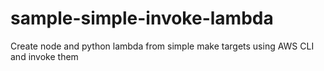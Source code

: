 # sample-simple-invoke-lambda
Create node and python lambda from simple make targets using AWS CLI and invoke them
